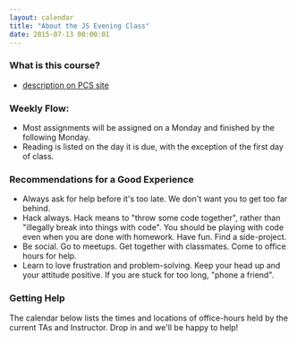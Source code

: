 ```yaml
---
layout: calendar
title: "About the JS Evening Class"
date: 2015-07-13 00:00:01
---
```

### What is this course?
- [description on PCS site](http://www.portlandcodeschool.com/javascript/)

### Weekly Flow: 
- Most assignments will be assigned on a Monday and finished by the following Monday.
- Reading is listed on the day it is due, with the exception of the first day of class. 

### Recommendations for a Good Experience
- Always ask for help before it's too late. We don't want you to get too far behind.
- Hack always. Hack means to "throw some code together", rather than "illegally break into things with code". You should be playing with code even when you are done with homework. Have fun. Find a side-project.
- Be social. Go to meetups. Get together with classmates. Come to office hours for help. 
- Learn to love frustration and problem-solving. Keep your head up and your attitude positive. If you are stuck for too long, "phone a friend".

### Getting Help

The calendar below lists the times and locations of office-hours held by the current TAs and Instructor.  Drop in and we'll be happy to help!

